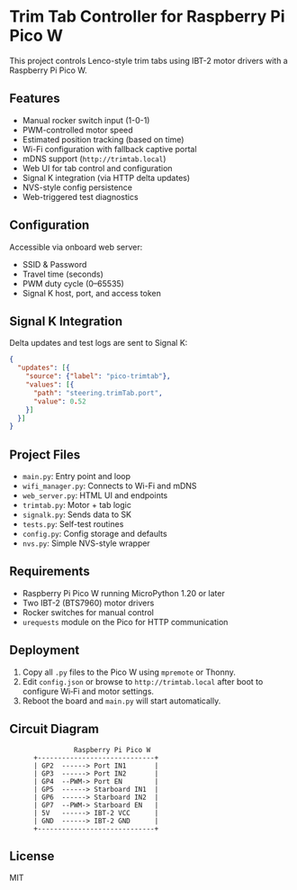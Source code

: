 # Trim Tab Controller for Raspberry Pi Pico W

This project controls Lenco-style trim tabs using IBT-2 motor drivers with a Raspberry Pi Pico W.

## Features

- Manual rocker switch input (1-0-1)
- PWM-controlled motor speed
- Estimated position tracking (based on time)
- Wi-Fi configuration with fallback captive portal
- mDNS support (`http://trimtab.local`)
- Web UI for tab control and configuration
- Signal K integration (via HTTP delta updates)
- NVS-style config persistence
- Web-triggered test diagnostics

## Configuration

Accessible via onboard web server:

- SSID & Password
- Travel time (seconds)
- PWM duty cycle (0–65535)
- Signal K host, port, and access token

## Signal K Integration

Delta updates and test logs are sent to Signal K:

```json
{
  "updates": [{
    "source": {"label": "pico-trimtab"},
    "values": [{
      "path": "steering.trimTab.port",
      "value": 0.52
    }]
  }]
}
```

## Project Files

- `main.py`: Entry point and loop
- `wifi_manager.py`: Connects to Wi-Fi and mDNS
- `web_server.py`: HTML UI and endpoints
- `trimtab.py`: Motor + tab logic
- `signalk.py`: Sends data to SK
- `tests.py`: Self-test routines
- `config.py`: Config storage and defaults
- `nvs.py`: Simple NVS-style wrapper

## Requirements

- Raspberry Pi Pico W running MicroPython 1.20 or later
- Two IBT-2 (BTS7960) motor drivers
- Rocker switches for manual control
- `urequests` module on the Pico for HTTP communication

## Deployment

1. Copy all `.py` files to the Pico W using `mpremote` or Thonny.
2. Edit `config.json` or browse to `http://trimtab.local` after boot to
   configure Wi‑Fi and motor settings.
3. Reboot the board and `main.py` will start automatically.

## Circuit Diagram

```
                Raspberry Pi Pico W
      +-----------------------------+
      | GP2  ------> Port IN1       |
      | GP3  ------> Port IN2       |
      | GP4  --PWM-> Port EN        |
      | GP5  ------> Starboard IN1  |
      | GP6  ------> Starboard IN2  |
      | GP7  --PWM-> Starboard EN   |
      | 5V   ------> IBT-2 VCC      |
      | GND  ------> IBT-2 GND      |
      +-----------------------------+
```

## License

MIT
